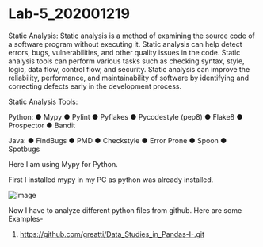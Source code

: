 # Lab-5_202001219

Static Analysis:
Static analysis is a method of examining the source code of a software program without executing it. Static analysis can help detect errors, bugs, vulnerabilities, and other quality issues in the code. Static analysis tools can perform various tasks such as checking syntax, style, logic, data flow, control flow, and security. Static analysis can improve the reliability, performance, and maintainability of software by identifying and correcting defects early in the development process.

Static Analysis Tools:

Python:
● Mypy
● Pylint
● Pyflakes
● Pycodestyle (pep8)
● Flake8
● Prospector
● Bandit

Java:
● FindBugs
● PMD
● Checkstyle
● Error Prone
● Spoon
● Spotbugs

Here I am using Mypy for Python.

First I installed mypy in my PC as python was already installed.

![image](https://user-images.githubusercontent.com/82575404/225563133-6ba37e46-c38b-4049-b881-e44df8784db9.png)

Now I have to analyze different python files from github.
Here are some Examples-

1) https://github.com/greatti/Data_Studies_in_Pandas-I-.git



